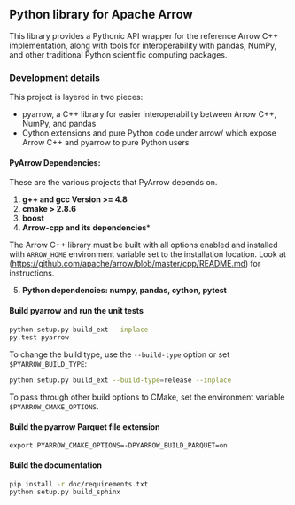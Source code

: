 <!---
  Licensed under the Apache License, Version 2.0 (the "License");
  you may not use this file except in compliance with the License.
  You may obtain a copy of the License at

   http://www.apache.org/licenses/LICENSE-2.0

  Unless required by applicable law or agreed to in writing, software
  distributed under the License is distributed on an "AS IS" BASIS,
  WITHOUT WARRANTIES OR CONDITIONS OF ANY KIND, either express or implied.
  See the License for the specific language governing permissions and
  limitations under the License. See accompanying LICENSE file.
-->

## Python library for Apache Arrow

This library provides a Pythonic API wrapper for the reference Arrow C++
implementation, along with tools for interoperability with pandas, NumPy, and
other traditional Python scientific computing packages.

### Development details

This project is layered in two pieces:

* pyarrow, a C++ library for easier interoperability between Arrow C++, NumPy,
  and pandas
* Cython extensions and pure Python code under arrow/ which expose Arrow C++
  and pyarrow to pure Python users

#### PyArrow Dependencies:
These are the various projects that PyArrow depends on.

1. **g++ and gcc Version >= 4.8**
2. **cmake > 2.8.6**
3. **boost**
4. **Arrow-cpp and its dependencies***

The Arrow C++ library must be built with all options enabled and installed with
``ARROW_HOME`` environment variable set to the installation location. Look at
(https://github.com/apache/arrow/blob/master/cpp/README.md) for instructions.

5. **Python dependencies: numpy, pandas, cython, pytest**

#### Build pyarrow and run the unit tests

```bash
python setup.py build_ext --inplace
py.test pyarrow
```

To change the build type, use the `--build-type` option or set
`$PYARROW_BUILD_TYPE`:

```bash
python setup.py build_ext --build-type=release --inplace
```

To pass through other build options to CMake, set the environment variable
`$PYARROW_CMAKE_OPTIONS`.

#### Build the pyarrow Parquet file extension

```
export PYARROW_CMAKE_OPTIONS=-DPYARROW_BUILD_PARQUET=on
```

#### Build the documentation

```bash
pip install -r doc/requirements.txt
python setup.py build_sphinx
```

